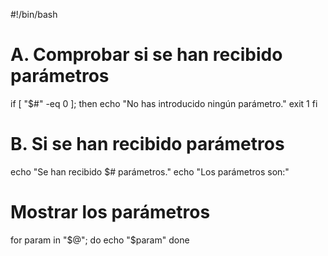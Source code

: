 #!/bin/bash

# A. Comprobar si se han recibido parámetros
if [ "$#" -eq 0 ]; then
    echo "No has introducido ningún parámetro."
    exit 1
fi

# B. Si se han recibido parámetros
echo "Se han recibido $# parámetros."
echo "Los parámetros son:"

# Mostrar los parámetros
for param in "$@"; do
    echo "$param"
done
